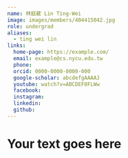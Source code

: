 ```yaml
---
name: 林庭葳 Lin Ting-Wei 
image: images/members/404415042.jpg 
role: undergrad
aliases:
  - ting wei lin
links:
  home-page: https://example.com/
  email: example@cs.nycu.edu.tw
  phone: 
  orcid: 0000-0000-0000-000
  google-scholar: abcdefgAAAAJ
  youtube: watch?v=ABCDEF0FLWw
  facebook:
  instagram:
  linkedin:
  github:
---
```

# Your text goes here
